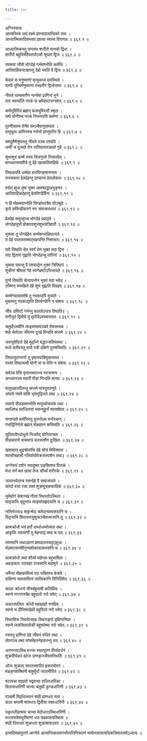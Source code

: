 ```yaml
---
title: ३७०

---
```

अग्निरुवाच  
आत्यन्तिकं लयं वक्ष्ये ज्ञानादात्यन्तिको लयः ।  
आध्यात्मिकादिसन्तापं ज्ञात्वा स्वस्य विरागतः ॥ ३६९.१ ॥  
  
आध्यात्मिकस्तु सन्तापः शारीरो मानसो द्विधा ।  
शारीरो बहुभिर्भेदैस्तापोऽसौ श्रूयतां द्विज ॥ ३६९.२ ॥  
  
त्यक्त्वा जीवो भोगदेहं गर्भमाप्नोति कर्मभिः ।  
आतिवाहिकसञ्ज्ञस्तु देहो भवति वै द्विज ॥ ३६९.३ ॥  
  
केवलं स मनुष्याणां मृत्युकाल उपस्थिते ।  
याम्यैः पुम्भिर्मनुष्याणां तच्छरीरं द्विजोत्तमाः ॥ ३६९.४ ॥  
  
नीयते याम्यमार्गेण नान्येषां प्राणिनां मुने ।  
ततः स्वर्य्याति नरकं स भ्रमेद्‌घटयन्त्रवत् ॥ ३६९.५ ॥  
  
कर्मभूमिरियं ब्रह्मन् फलभूमिरसौ स्मृता ।  
यमो योनीश्च नरकं निरूपयति कर्मणा ॥ ३६९.६ ॥  
  
पूरणीयाश्च तेनैव यमञ्चैवानुपश्यतां ।  
वायुभूताः प्राणिनश्च गर्भन्ते प्राप्नुवन्ति हि ॥ ३६९.७ ॥  
  
यमदूतैर्मनुष्यस्तु नीयते तञ्च पश्यति ।  
धर्म्मी च पूज्यते तेन पापिष्ठस्ताड्यते गृहे ॥ ३६९.८ ॥  
  
शुभाशुभं कर्म्म तस्य चित्रगुप्तो निरूपयेत् ।  
बान्धवानामशौचे तु देहे खल्वातिवाहिके ॥ ३६९.९ ॥  
  
तिष्ठन्नयति धर्म्मज्ञ दत्तपिण्डाशनन्ततः ।  
तन्त्यक्त्वा प्रेतदेहन्तु प्राप्यान्यं प्रेतलोकतः ॥ ३६९.१० ॥  
  
वसेत् क्षुधा तृषा युक्त आमश्राद्धान्नभुङ्‌नरः ।  
आतिवाहिकदेहात्तु प्रेतपिण्डैर्विना ॥ ३६९.११ ॥  
  
न हि मोक्षमवाप्नोति पिण्डांस्तत्रैव सोऽश्रुते ।  
कृते सपिण्डीकरणे नरः संवत्सरात्परं ॥ ३६९.१२ ॥  
  
प्रेतदेहं समुत्सृज्य भोगदेहं प्रपद्यते ।  
भोगदेहावुभौ प्रोक्तावशुभशुभसञ्ज्ञितौ ॥ ३६९.१३ ॥  
  
भुक्त्वा तु भोगदेहेन कर्म्मबन्धान्निपात्यते ।  
तं देहं परतस्तस्माद्भक्षयन्ति निशाचराः ॥ ३६९.१४ ॥  
  
पापे तिष्ठति चेत् स्वर्गं तेन भुक्तं तदा द्विज ।  
तदा द्वितायं गृह्णाति भोगदेहन्तु पापिनां ॥ ३६९.१५ ॥  
  
भुक्त्वा पापन्तु वै पश्चाद्येन भुक्तं त्रिपिष्टपं ।  
शुचीनां श्रीमतां गेहे स्वर्गभ्रष्टोऽभिजायते ॥ ३६९.१६ ॥  
  
पुण्ये तिष्ठति चेत्पापन्तेन भुक्तं तदा भवेत् ।  
तस्मिन् स्म्भक्षिते देहे शुभं गृह्णाति विग्रहम् ॥ ३६९.१७ ॥  
  
कर्म्मण्यल्पावशेषे तु नरकादपि मुच्यते ।  
मुक्तस्तु नरकाद्याति तिर्य्यग्योनिं न संशयः ॥ ३६९.१८ ॥  
  
जीवः प्रविष्टो गर्भन्तु कललेऽप्यत्र तिष्ठति२ ।  
घनीभूतं द्वितीये तु तृतीयेऽवयवास्ततः ॥ ३६९.१९ ॥  
  
चतुर्थेऽस्थीनि त्वङ्‌मांसम्पञ्चमे रोमसम्भवः ।  
षष्ठे चेतोऽथ जीवस्य दुःखं विन्दति सप्तमे ॥ ३६९.२० ॥  
  
जरायुवेष्टिते देहे मूद्‌र्ध्नि बद्धाञ्जलिस्तथा ।  
मध्ये क्लीवस्तु वासे स्त्री दक्षिणे पुरुषस्थितिः ॥ ३६९.२१ ॥  
  
तिष्ठत्युदरभागो तु पृष्ठस्याबिमुखस्तथा ।  
यस्यां तिष्ठत्यसौ योनौ तां स वेत्ति न संशयः ॥ ३६९.२२ ॥  
  
सर्वञ्च वेत्ति वृत्तान्तमारभ्य नरजन्मनः ।  
अन्ध्कारञ्च महतीं पीडां निन्दति मानवः ॥ ३६९.२३ ॥  
  
मातुराहारपीतन्तु सप्तमे मास्युपाश्नुते ।  
अष्टमे नवमे मासि भृशमुद्विजते तथा ॥ ३६९.२४ ॥  
  
व्यवाये पीडडामाप्नोति मातुर्व्यायामके तथा ।  
व्याधिश्च व्याधितायां स्यान्मुहूर्त्तं शतवर्षवत् ॥ ३६९.२५ ॥  
  
सन्तप्यते कर्मभिस्तु कुरुतेऽथ मनोरथान् ।  
गर्भाद्विनिर्गतो ब्रह्मन् मोक्षज्ञानं करिष्यति ॥ ३६९.२६ ॥  
  
सूतिवातैरधोभूतो निःसरेद् योनियन्त्रतः ।  
पीड्यमानो मासमात्रं करस्पर्शेन दुःखितः ॥ ३६९.२७ ॥  
  
खशब्दात् क्षुद्रश्रोतांसि देहे श्रोत्रं विविक्तता ।  
श्वासोच्छासौ गतिर्वायोर्वक्रसंस्पर्शनं तथा३ ॥ ३६९.२८ ॥  
  
अग्नेरूपं दर्शनं स्यादूष्मा पङ्‌क्तिश्च पित्तकं ।  
मेधा वर्णं बलं छाया तेजः शौर्य्यं शरीरके ॥ ३६९.२९ ॥  
  
जलात्स्वेदश्च रसन्देहे वै सम्प्रजायते ।  
क्लेदो वसा रसा रक्तं शुक्रमूत्रकफादिकं ॥ ३६९.३० ॥  
  
भूमेर्घ्राणं केशनखं गौरवं स्थिरतोऽस्थितः ।  
मातृजानिः मृदून्यत्र त्वङ्‌मांसहृदयानि च ॥ ३६९.३१ ॥  
  
नाभिर्मज्जा४ शकृन्मेदः क्लेदान्यामाशयानि च ।  
पितृजानि शिरास्नायुशुक्रञ्चैवात्मजानि तु ॥ ३६९.३२ ॥  
  
कामक्रोधौ भयं हर्पो धर्न्धाधर्म्मात्मता तथा ।  
आकृतिः स्वरवर्णौ तु मेहनाद्यं तथा च यत् ॥ ३६९.३३  
  
तामसानि तथाऽज्ञानं प्रमादालस्यतृट्क्षुधाः ।  
मोहमात्सर्य्यवैगुण्यशोकायासभयानि च ॥ ३६९.३४ ॥  
  
कामक्रोधौ तथा शौर्य्यं यज्ञेप्सा बहुभाषिता ।  
अहङ्कारः परावज्ञा राजसानि महामुने ॥ ३६९.३५ ॥  
  
धर्मेप्सा मोक्षकामित्वं परा भक्तिश्च केशवे ।  
दाक्षिण्यं व्यवसायित्वं सात्विकानि विनिर्दिशेत् ॥ ३६९.३६ ॥  
  
चपलः क्रोधनो भीरुर्बहुभाषी कलिप्रियः ।  
स्वप्ने गगनगश्चैव बहुवातो नरो भवेत् ॥ ३६९.३७ ॥  
  
अकालपलितः क्रोधी महाप्राज्ञो रणप्रियः ।  
स्वप्ने च दीप्तिमत्प्रेक्षी बहुपित्तो नरो भवेत् ॥ ३६९.३८ ॥  
  
स्थिरमित्रः स्थिरोत्साहः स्थिराङ्गो द्रविणान्वितः ।  
स्वप्ने जलसितालोकी बहुश्लेष्मा नरो भवेत् ॥ ३६९.३९ ॥  
  
रसस्तु प्राणिनां देहे जीवनं रुधिरं तथा ।  
लेपनञ्च तथा मांसमेहस्नेहकरन्तु तत् ॥ ३६९.४० ॥  
  
धारणन्त्वऽस्थि मज्जा स्यात्पूरणं वीर्य्यवर्धनं ।  
शुक्रवीर्यकरं ह्योजः प्राणकृज्जीवसंस्थितिः ॥ ३६९.४१ ॥  
  
ओजः शुक्रात् सारतरमापीतं हृकदयोपगं ।  
षडङ्गशक्थिनी बाहुर्मूर्धा जठरमीरितं ॥ ३६९.४२ ॥  
  
षटत्वचा वाह्यतो यद्वदन्या रुधिरधारिका ।  
विलासधारिणी चान्या चतुर्थी कुण्डधारिणी ॥ ३६९.४३ ॥  
  
पञ्चमी विद्रधिस्थानं षष्ठी प्राणधरा मता ।  
कला सप्तमी मांसधरा द्वितीया रक्तधारिणी ॥ ३६९.४४ ॥  
  
यकृत्प्लीहाश्रया चान्या मेदोधराऽस्थिधारिणी ।  
मज्जाश्लेष्मपुरीषाणां धरा पक्काशयस्थिता ॥  
षष्ठी पित्तधरा शुक्रधरा शुक्राशयाऽपरा ॥ ३६९.४५ ॥  
  
इत्यादिमहापुराणे आग्नेये आत्यन्तिकलयगर्भोत्पत्तिनिरूपणं नामोनसप्तत्यधिकत्रिशततमोऽध्यायः ॥